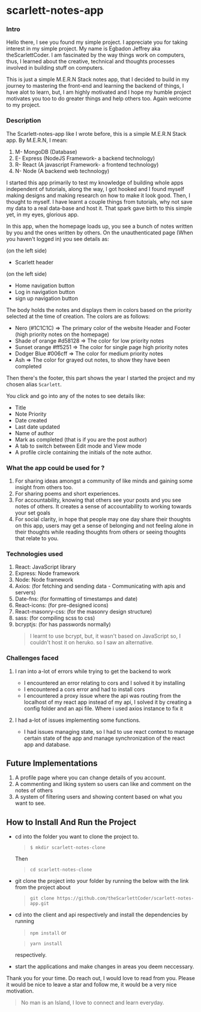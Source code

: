# scarlett-notes-app

### Intro
Hello there, I see you found my simple project. I appreciate you for taking interest in my simple project.
My name is Egbadon Jeffrey aka theScarlettCoder. I am fascinated by the way things work on computers, thus, I learned about the creative, technical and thoughts processes involved in building stuff on computers.

This is just a simple M.E.R.N Stack notes app, that I decided to build in my journey to mastering the front-end and learning the backend of things, I have alot to learn, but, I am highly motivated and I hope my humble project motivates you too to do greater things and help others too.
Again welcome to my project. 

### Description
The Scarlett-notes-app like I wrote before, this is a simple M.E.R.N Stack app. By M.E.R.N, I mean:

1. M- MongoDB (Database)
2. E- Express (NodeJS Framework- a backend technology)
3. R- React (A javascript Framework- a frontend technology)
4. N- Node (A backend web technology)

I started this app primarily to test my knowledge of building whole apps independent of tutorials, along the way, I got hooked and I found myself making designs and making research on how to make it look good. Then, I thought to myself. I have learnt a couple things from tutorials, why not save my data to a real data-base and host it. That spark gave birth to this simple yet, in my eyes, glorious app.

In this app, when the homepage loads up, you see a bunch of notes written by you and the ones written by others. On the unauthenticated page (When you haven't logged in) you see details as:

(on the left side)
- Scarlett header 

(on the left side)
- Home navigation button 
- Log in navigation button
- sign up navigation button

The body holds the notes and displays them in colors based on the priority selected at the time of creation. The colors are as follows:

- Nero (#1C1C1C) => The primary color of the website Header and Footer (high priority notes on the homepage) 
- Shade of orange #d58128 => The color for low priority notes
- Sunset orange #ff5251 => The color for single page high priority notes
- Dodger Blue #006cff => The color for medium priority notes
- Ash => The color for grayed out notes, to show they have been completed

Then there's the footer, this part shows the year I started the project and my chosen alias ```Scarlett```.

You click and go into any of the notes to see details like: 

- Title
- Note Priority
- Date created
- Last date updated
- Name of author
- Mark as completed (that is if you are the post author)
- A tab to switch between Edit mode and View mode
- A profile circle containing the initials of the note author.


### What the app could be used for ?

1. For sharing ideas amongst a community of like minds and gaining some insight from others too.
2. For sharing poems and short experiences.
3. For accountability, knowing that others see your posts and you see notes of others. It creates a sense of accountability to working towards your set goals
4. For social clarity, in hope that people may one day share their thoughts on this app, users may get a sense of belonging and not feeling alone in their thoughts while reading thoughts from others or seeing thoughts that relate to you.



### Technologies used

1. React: JavaScript library
2. Express: Node framework
3. Node: Node framework
4. Axios: (for fetching and sending data - Communicating with apis and servers)
5. Date-fns: (for formatting of timestamps and date)
6. React-icons: (for pre-designed icons)
7. React-masonry-css: (for the masonry design structure)
8. sass: (for compiling scss to css)
9. bcryptjs: (for has passwords normally) 
   > I learnt to use bcrypt, but, it wasn't based on JavaScript so, I couldn't host it on heruko. so I saw an alternative.



### Challenges faced 

1. I ran into a-lot of errors while trying to get the backend to work

    * I encountered an error relating to cors and I solved it by installing
    * I encountered a cors error and had to install cors
    * I encountered a proxy issue where the api was routing from the localhost of my react app instead of my api, I solved it by creating a config folder         and an api file. Where i used axios instance to fix it

2. I had a-lot of issues implementing some functions.

    * I had issues managing state, so I had to use react context to manage certain state of the app and manage synchronization of the react app and             database.


## Future Implementations

1. A profile page where you can change details of you account.
2. A commenting and liking system so users can like and comment on the notes of others 
3. A system of filtering users and showing content based on what you want to see.


## How to Install And Run the Project

* cd into the folder you want to clone the project to.

  >  ```$ mkdir scarlett-notes-clone```
  
  Then
   
  >  ```cd scarlett-notes-clone```

* git clone the project into your folder by running the below with the link from the project about

   > ```git clone https://github.com/theScarlettCoder/scarlett-notes-app.git```  

* cd into the client and api respectively and install the dependencies by running

   > ```npm install``` 
   or 
   
   >```yarn install ```
   
   respectively.

* start the applications and make changes  in areas you deem neccessary.


Thank you for your time.
Do reach out, I would love to read from you.
Please it would be nice to leave a star and follow me, it would be a very nice motivation.


> No man is an Island, I love to connect and learn everyday.




